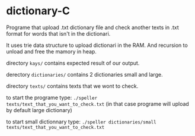 # dictionary-C
Programe that upload .txt dictionary file and check another texts in .txt format for words that isn't in the dictionari.

It uses trie data structure to upload dictionari in the RAM. And recursion to unload and free the mamory in heap.

directory ```kays/``` contains expected result of our output.

derectory ```dictionaries/``` contains 2 dictionaries small and large.

directory ```texts/``` contains texts that we wont to check.

to start the programe type: ```./speller texts/text_that_you_want_to_check.txt``` (in that case programe will upload by default large dictionary)

to start small dictionnary type: ```./speller dictionaries/small texts/text_that_you_want_to_check.txt```
